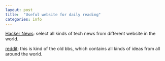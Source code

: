 ```yaml
---
layout: post
title:  "Useful website for daily reading"
categories: info
---
```


[Hacker News](https://news.ycombinator.com/): select all kinds of tech news from different website in the world.

[reddit](https://www.reddit.com/): this is kind of the old bbs, which contains all kinds of ideas from all around the world.



